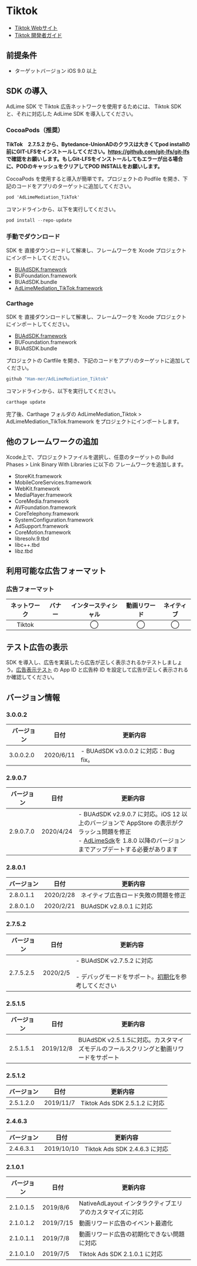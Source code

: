# Tiktok
- [Tiktok Webサイト](https://ad.oceanengine.com/union/media/login/?from=i18n)
- [Tiktok 開発者ガイド](https://ad.oceanengine.com/union/media/union/download)

## 前提条件
- ターゲットバージョン iOS 9.0 以上

## SDK の導入
AdLime SDK で Tiktok 広告ネットワークを使用するためには、 Tiktok SDK と、それに対応した AdLime SDK を導入してください。

### CocoaPods（推奨）
**TikTok　2.7.5.2 から、Bytedance-UnionADのクラスは大きくてpod installの前にGIT-LFSをインストールしてください。https://github.com/git-lfs/git-lfs で確認をお願いします。もしGit-LFSをインストールしてもエラーが出る場合に、PODのキャッシュをクリアしてPOD INSTALLをお願いします。**

CocoaPods を使用すると導入が簡単です。プロジェクトの Podfile を開き、下記のコードをアプリのターゲットに追加してください。
```objectivec
pod 'AdLimeMediation_TikTok'
```

コマンドラインから、以下を実行してください。
```objectivec
pod install --repo-update
```

### 手動でダウンロード
SDK を 直接ダウンロードして解凍し、フレームワークを Xcode プロジェクトにインポートしてください。
- [BUAdSDK.framework](https://github.com/bytedance/Bytedance-UnionAD/archive/3.0.0.2.zip)
- BUFoundation.framework
- BUAdSDK.bundle
- [AdLimeMediation_TikTok.framework](https://github.com/Ham-mer/AdLime-iOS-Pub/raw/master/DownloadZip/AdLimeMediation_TikTok/3.0.0.2.0.zip)

### Carthage
SDK を 直接ダウンロードして解凍し、フレームワークを Xcode プロジェクトにインポートしてください。
- [BUAdSDK.framework](https://github.com/bytedance/Bytedance-UnionAD/archive/3.0.0.2.zip)
- BUFoundation.framework
- BUAdSDK.bundle

プロジェクトの Cartfile を開き、下記のコードをアプリのターゲットに追加してください。
```objectivec
github "Ham-mer/AdLimeMediation_Tiktok"
```

コマンドラインから、以下を実行してください。
```objectivec
carthage update
```

完了後、Carthage フォルダの AdLimeMediation_Tiktok > AdLimeMediation_TikTok.framework をプロジェクトにインポートします。

## 他のフレームワークの追加
Xcode上で、プロジェクトファイルを選択し、任意のターゲットの Build Phases > Link Binary With Libraries に以下の フレームワークを追加します。

- StoreKit.framework
- MobileCoreServices.framework
- WebKit.framework
- MediaPlayer.framework
- CoreMedia.framework
- AVFoundation.framework
- CoreTelephony.framework
- SystemConfiguration.framework
- AdSupport.framework
- CoreMotion.framework
- libresolv.9.tbd
- libc++.tbd
- libz.tbd

## 利用可能な広告フォーマット

### 広告フォーマット
|ネットワーク|バナー   |インタースティシャル        |動画リワード |ネイティブ |
|:-----:|:----:|:----------:|:------:|:----:|
|Tiktok |      | ◯          |◯       |◯     |

## テスト広告の表示
SDK を導入し、広告を実装したら広告が正しく表示されるかテストしましょう。[広告表示テスト](./test.md#TikTok) の App ID と広告枠 ID を設定して広告が正しく表示されるか確認してください。

## バージョン情報
### 3.0.0.2
| バージョン        | 日付       | 更新内容                           |
|-----------------|------------|----------------------------------|
| 3.0.0.2.0       | 2020/6/11  | - BUAdSDK v3.0.0.2 に対応：Bug fix。|

### 2.9.0.7
| バージョン        | 日付       | 更新内容                           |
|-----------------|------------|----------------------------------|
| 2.9.0.7.0       | 2020/4/24  | - BUAdSDK v2.9.0.7 に対応。iOS 12 以上のバージョンで AppStore の表示がクラッシュ問題を修正<br>- [AdLimeSdk](./init.md)を 1.8.0 以降のバージョンまでアップデートする必要があります|

### 2.8.0.1
| バージョン        | 日付       | 更新内容                           |
|-----------------|------------|----------------------------------|
| 2.8.0.1.1       | 2020/2/28   | ネイティブ広告ロード失敗の問題を修正|
| 2.8.0.1.0       | 2020/2/21   | BUAdSDK v2.8.0.1 に対応|

### 2.7.5.2
| バージョン        | 日付       | 更新内容                           |
|-----------------|------------|----------------------------------|
| 2.7.5.2.5       | 2020/2/5    | - BUAdSDK v2.7.5.2 に対応<br><br>- デバッグモードをサポート。[初期化](./init.md)を参考してください|

### 2.5.1.5
| バージョン        | 日付       | 更新内容                           |
|-----------------|------------|----------------------------------|
| 2.5.1.5.1       | 2019/12/8   | BUAdSDK v2.5.1.5に対応。カスタマイズモデルのフールスクリングと動画リワードをサポート|

### 2.5.1.2
| バージョン        | 日付       | 更新内容                           |
|-----------------|------------|----------------------------------|
| 2.5.1.2.0       | 2019/11/7   | Tiktok Ads SDK 2.5.1.2 に対応|

### 2.4.6.3
| バージョン        | 日付       | 更新内容                           |
|-----------------|------------|----------------------------------|
| 2.4.6.3.1       | 2019/10/10  | Tiktok Ads SDK 2.4.6.3 に対応|

### 2.1.0.1
| バージョン        | 日付       | 更新内容                           |
|-----------------|------------|----------------------------------|
| 2.1.0.1.5       | 2019/8/6    | NativeAdLayout インタラクティブエリアのカスタマイズに対応|
| 2.1.0.1.2       | 2019/7/15   | 動画リワード広告のイベント最適化             |
| 2.1.0.1.1       | 2019/7/8    | 動画リワード広告の初期化できない問題に対応 |
| 2.1.0.1.0       | 2019/7/5    | Tiktok Ads SDK 2.1.0.1 に対応|
